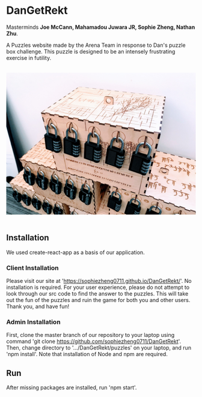 # DanGetRekt #
Masterminds <b>Joe McCann, Mahamadou Juwara JR, Sophie Zheng, Nathan Zhu</b>.

A Puzzles website made by the Arena Team in response to Dan's puzzle box challenge.  This puzzle is designed to be an intensely frustrating exercise in futility.

<br>
<img src="photos/puzzle.jpg" alt="Dan made this monstrosity"/>
<br>
<br>

## Installation ##
We used create-react-app as a basis of our application.
### Client Installation ###
Please visit our site at 'https://sophiezheng0711.github.io/DanGetRekt/'. No installation is required. For your user experience, please do not attempt to look through our src code to find the answer to the puzzles. This will take out the fun of the puzzles and ruin the game for both you and other users. Thank you, and have fun!
### Admin Installation ###
First, clone the master branch of our repository to your laptop using command 'git clone https://github.com/sophiezheng0711/DanGetRekt'.
Then, change directory to '.../DanGetRekt/puzzles' on your laptop, and run 'npm install'. Note that installation of Node and npm are required.

## Run ##
After missing packages are installed, run 'npm start'.
